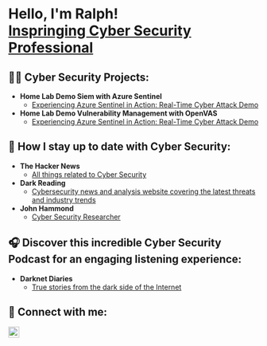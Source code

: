 <h1>Hello, I'm Ralph! <br><a href="https://www.linkedin.com/in/rramos702/">Inspringing Cyber Security Professional<br></a></h1>

<h2>👨‍💻 Cyber Security Projects:</h2>

- <b>Home Lab Demo Siem with Azure Sentinel</b>
  - [Experiencing Azure Sentinel in Action: Real-Time Cyber Attack Demo](https://github.com/ralphramos1/SentinalSiemLab)
- <b>Home Lab Demo Vulnerability Management with OpenVAS</b>
  - [Experiencing Azure Sentinel in Action: Real-Time Cyber Attack Demo](https://github.com/ralphramos1/OpenVasLab)</b></i>

<h2> 📕 How I stay up to date with Cyber Security:</h2>

- <b>The Hacker News</b>
  - [All things related to Cyber Security](https://thehackernews.com/)
- <b>Dark Reading</b>
  - [Cybersecurity news and analysis website covering the latest threats and industry trends](https://www.darkreading.com/)
- <b>John Hammond</b>
  - [Cyber Security Researcher](https://www.youtube.com/@_JohnHammond)

<h2> 🎧 Discover this incredible Cyber Security Podcast for an engaging listening experience:</h2>

- <b>Darknet Diaries</b>
  - [True stories from the dark side of the Internet](https://darknetdiaries.com/)
<h2> 🤳 Connect with me:</h2>

[<img align="left" alt="Ralph Ramos | LinkedIn" width="22px" src="https://cdn.jsdelivr.net/npm/simple-icons@v3/icons/linkedin.svg" />][linkedin]

[linkedin]: https://www.linkedin.com/in/rramos702/
<br>



